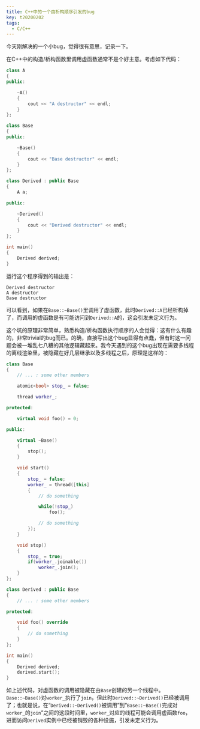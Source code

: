 ```yaml
---
title: C++中的一个由析构顺序引发的bug
key: t20200202
tags:
  - C/C++
---
```


今天刚解决的一个小bug，觉得很有意思，记录一下。

<!--more-->

在C++中的构造/析构函数里调用虚函数通常不是个好主意。考虑如下代码：

```cpp
class A
{
public:

    ~A()
    {
        cout << "A destructor" << endl;
    }
};

class Base
{
public:

    ~Base()
    {
        cout << "Base destructor" << endl;
    }
};

class Derived : public Base
{
    A a;

public:

    ~Derived()
    {
        cout << "Derived destructor" << endl;
    }
};

int main()
{
    Derived derived;
}
```

运行这个程序得到的输出是：

```
Derived destructor
A destructor
Base destructor
```

可以看到，如果在`Base::~Base()`里调用了虚函数，此时`Derived::A`已经析构掉了，而调用的虚函数是有可能访问到`Derived::A`的，这会引发未定义行为。

这个坑的原理非常简单，熟悉构造/析构函数执行顺序的人会觉得：这有什么有趣的，非常trivial的bug而已。的确，直接写出这个bug显得有点蠢，但有时这一问题会被一堆乱七八糟的其他逻辑藏起来。我今天遇到的这个bug出现在需要多线程的离线渲染里，被隐藏在好几层继承以及多线程之后，原理是这样的：

```cpp
class Base
{
    // ... : some other members

    atomic<bool> stop_ = false;

    thread worker_;

protected:

    virtual void foo() = 0;

public:

    virtual ~Base()
    {
        stop();
    }

    void start()
    {
        stop_ = false;
        worker_ = thread([this]
        {
            // do something

            while(!stop_)
                foo();

            // do something
        });
    }

    void stop()
    {
        stop_ = true;
        if(worker_.joinable())
            worker_.join();
    }
};

class Derived : public Base
{
    // ... : some other members

protected:

    void foo() override
    {
        // do something
    }
};

int main()
{
    Derived derived;
    derived.start();
}
```

如上述代码，对虚函数的调用被隐藏在由`Base`创建的另一个线程中。`Base::~Base()`对`worker_`执行了`join`，但此时`Derived::~Derived()`已经被调用了；也就是说，在“`Derived::~Derived()`被调用”到“`Base::~Base()`完成对`worker_`的`join`”之间的这段时间里，`worker_`对应的线程可能会调用虚函数`foo`，进而访问`Derived`实例中已经被销毁的各种设施，引发未定义行为。
